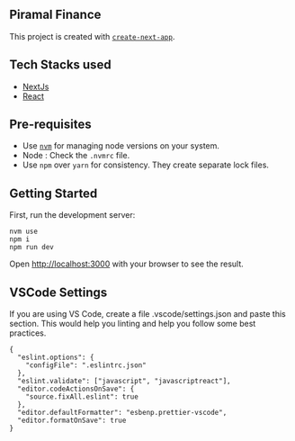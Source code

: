 ## Piramal Finance

This project is created with [`create-next-app`](https://github.com/vercel/next.js/tree/canary/packages/create-next-app).

## Tech Stacks used

- [NextJs](https://nextjs.org/)
- [React](https://reactjs.org/)

## Pre-requisites

- Use [`nvm`](https://github.com/nvm-sh/nvm) for managing node versions on your system.
- Node : Check the `.nvmrc` file.
- Use `npm` over `yarn` for consistency. They create separate lock files.

## Getting Started

First, run the development server:

```
nvm use
npm i
npm run dev
```

Open [http://localhost:3000](http://localhost:3000) with your browser to see the result.

## VSCode Settings

If you are using VS Code, create a file .vscode/settings.json and paste this section. This would help you linting and help you follow some best practices.

```
{
  "eslint.options": {
    "configFile": ".eslintrc.json"
  },
  "eslint.validate": ["javascript", "javascriptreact"],
  "editor.codeActionsOnSave": {
    "source.fixAll.eslint": true
  },
  "editor.defaultFormatter": "esbenp.prettier-vscode",
  "editor.formatOnSave": true
}
```

